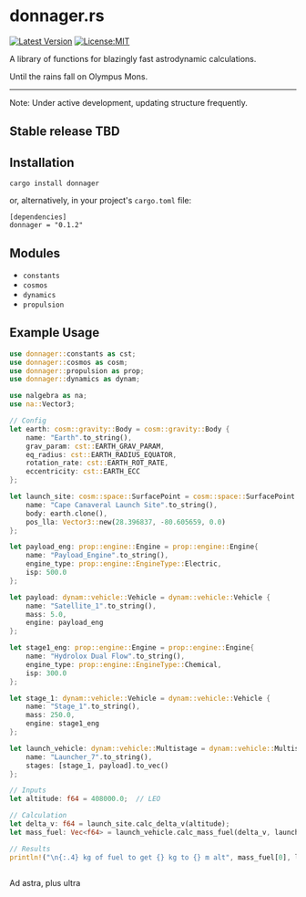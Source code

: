 # donnager.rs

[![Latest Version](https://img.shields.io/crates/v/donnager.svg)](https://crates.io/crates/donnager)
[![License:MIT](https://img.shields.io/badge/License-MIT-yellow.svg)](https://opensource.org/licenses/MIT)

A library of functions for blazingly fast astrodynamic calculations. 

Until the rains fall on Olympus Mons.


---
Note: Under active development, updating structure frequently.

Stable release TBD
---


## Installation
```
cargo install donnager
```

or, alternatively, in your project's `cargo.toml` file:

```
[dependencies]
donnager = "0.1.2"
```

## Modules
- `constants`
- `cosmos`
- `dynamics`
- `propulsion`

## Example Usage

```Rust
use donnager::constants as cst;
use donnager::cosmos as cosm;
use donnager::propulsion as prop;
use donnager::dynamics as dynam;

use nalgebra as na;
use na::Vector3;

// Config
let earth: cosm::gravity::Body = cosm::gravity::Body {
    name: "Earth".to_string(),
    grav_param: cst::EARTH_GRAV_PARAM,
    eq_radius: cst::EARTH_RADIUS_EQUATOR,
    rotation_rate: cst::EARTH_ROT_RATE,
    eccentricity: cst::EARTH_ECC
};

let launch_site: cosm::space::SurfacePoint = cosm::space::SurfacePoint {
    name: "Cape Canaveral Launch Site".to_string(),
    body: earth.clone(),
    pos_lla: Vector3::new(28.396837, -80.605659, 0.0)
};

let payload_eng: prop::engine::Engine = prop::engine::Engine{
    name: "Payload_Engine".to_string(),
    engine_type: prop::engine::EngineType::Electric,
    isp: 500.0
};

let payload: dynam::vehicle::Vehicle = dynam::vehicle::Vehicle {
    name: "Satellite_1".to_string(),
    mass: 5.0,
    engine: payload_eng
};

let stage1_eng: prop::engine::Engine = prop::engine::Engine{
    name: "Hydrolox Dual Flow".to_string(),
    engine_type: prop::engine::EngineType::Chemical,
    isp: 300.0
};

let stage_1: dynam::vehicle::Vehicle = dynam::vehicle::Vehicle {
    name: "Stage_1".to_string(),
    mass: 250.0, 
    engine: stage1_eng
};

let launch_vehicle: dynam::vehicle::Multistage = dynam::vehicle::Multistage{
    name: "Launcher_7".to_string(),
    stages: [stage_1, payload].to_vec()
};

// Inputs
let altitude: f64 = 408000.0;  // LEO

// Calculation
let delta_v: f64 = launch_site.calc_delta_v(altitude);
let mass_fuel: Vec<f64> = launch_vehicle.calc_mass_fuel(delta_v, launch_site);

// Results
println!("\n{:.4} kg of fuel to get {} kg to {} m alt", mass_fuel[0], launch_vehicle.stages[1].mass, altitude);
    
```

Ad astra, plus ultra

